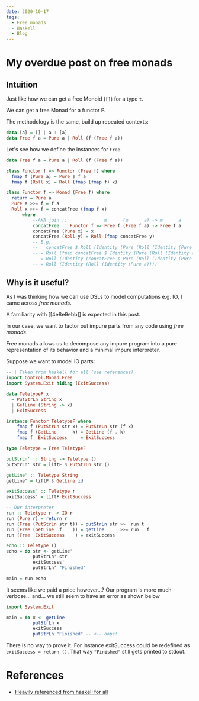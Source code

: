 ```yaml
---
date: 2020-10-17
tags: 
  - Free monads
  - Haskell
  - Blog
---
```


# My overdue post on free monads

## Intuition

Just like how we can get a free Monoid (`[]`) for a type `t`.

We can get a free Monad for a functor F.

The methodology is the same, build up repeated contexts:
```haskell
data [a] = [] | a : [a]
data Free f a = Pure a | Roll (f (Free f a))
```

Let's see how we define the instances for `Free`.

```haskell
data Free f a = Pure a | Roll (f (Free f a))

class Functor f => Functor (Free f) where
  fmap f (Pure a) = Pure $ f a
  fmap f (Roll x) = Roll (fmap (fmap f) x)

class Functor f => Monad (Free f) where
  return = Pure a
  Pure a >>= f = f a
  Roll x >>= f = concatFree (fmap f x)
      where
          --AKA join ::              m      (m      a) -> m      a
          concatFree :: Functor f => Free f (Free f a) -> Free f a
          concatFree (Pure x) = x
          concatFree (Roll y) = Roll (fmap concatFree y)
          -- E.g.
          --   concatFree $ Roll (Identity (Pure (Roll (Identity (Pure a)))))
          -- = Roll (fmap concatFree $ Identity (Pure (Roll (Identity (Pure a))))) -- Essence of why concatFree works
          -- = Roll (Identity (concatFree $ Pure (Roll (Identity (Pure a)))))
          -- = Roll (Identity (Roll (Identity (Pure a))))
```

## Why is it useful?

As I was thinking how we can use DSLs to model computations e.g. IO, I came across *free monads*.

A familiarity with [[4e8e9ebb]] is expected in this post.

In our case, we want to factor out impure parts from any code using *free monads*.

Free monads allows us to decompose any impure program into a pure representation of its behavior and a minimal impure interpreter.

Suppose we want to model IO parts:
```haskell
-- | Taken from haskell for all (see references)
import Control.Monad.Free
import System.Exit hiding (ExitSuccess)

data TeletypeF x
  = PutStrLn String x
  | GetLine (String -> x)
  | ExitSuccess

instance Functor TeletypeF where
    fmap f (PutStrLn str x) = PutStrLn str (f x)
    fmap f (GetLine      k) = GetLine (f . k)
    fmap f  ExitSuccess     = ExitSuccess

type Teletype = Free TeletypeF

putStrLn' :: String -> Teletype ()
putStrLn' str = liftF $ PutStrLn str ()

getLine' :: Teletype String
getLine' = liftF $ GetLine id

exitSuccess' :: Teletype r
exitSuccess' = liftF ExitSuccess

-- Our interpreter
run :: Teletype r -> IO r
run (Pure r) = return r
run (Free (PutStrLn str t)) = putStrLn str >>  run t
run (Free (GetLine  f    )) = getLine      >>= run . f
run (Free  ExitSuccess    ) = exitSuccess

echo :: Teletype ()
echo = do str <- getLine'
          putStrLn' str
          exitSuccess'
          putStrLn' "Finished"

main = run echo
```

It seems like we paid a price however...? Our program is more much verbose... and... we still seem to have an error as shown below
```haskell
import System.Exit

main = do x <- getLine
          putStrLn x
          exitSuccess
          putStrLn "Finished" -- <-- oops!
```

There is no way to prove it. For instance exitSuccess could be redefined as `exitSuccess = return ()`.
That way `"Finished"` still gets printed to stdout.

# References
- [Heavily referenced from haskell for all](http://www.haskellforall.com/2012/07/purify-code-using-free-monads.html)
